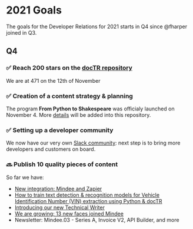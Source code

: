 # 2021 Goals

The goals for the Developer Relations for 2021 starts in Q4 since @fharper joined in Q3.

## Q4

### ✅ Reach 200 stars on the [docTR repository](https://github.com/mindee/doctr)
We are at 471 on the 12th of November

### ✅ Creation of a content strategy & planning
The program **From Python to Shakespeare** was officialy launched on November 4. More [details](https://github.com/mindee/devrel/issues/109) will be added into this repository.

### ✅ Setting up a developer community
We now have our very own [Slack community](https://join.slack.com/t/mindee-community/shared_invite/zt-uzgmljfl-MotFVfH~IdEZxjp~0zldww): next step is to bring more developers and customers on board.

### 🔜 Publish 10 quality pieces of content
So far we have:

- [New integration: Mindee and Zapier](https://blog.mindee.com/new-integration-mindee-and-zapier/)
- [How to train text detection & recognition models for Vehicle Identification Number (VIN) extraction using Python & docTR](https://blog.mindee.com/vin-extraction-with-doctr/)
- [Introducing our new Technical Writer](https://blog.mindee.com/favour/)
- [We are growing: 13 new faces joined Mindee](https://blog.mindee.com/mindee-is-growing/)
- Newsletter: Mindee.03 - Series A, Invoice V2, API Builder, and more
